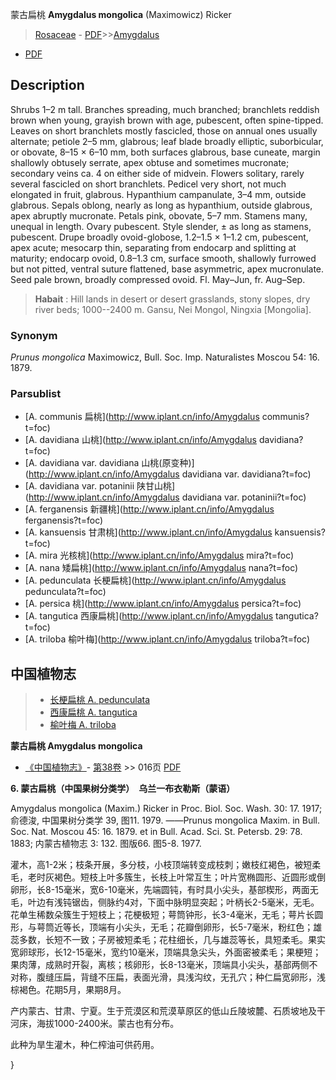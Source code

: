 蒙古扁桃 **Amygdalus mongolica** (Maximowicz) Ricker

> [Rosaceae](http://www.iplant.cn/info/Rosaceae?t=foc) - [PDF](http://www.iplant.cn/foc/pdf/Rosaceae.pdf)>>[Amygdalus](http://www.iplant.cn/info/Amygdalus?t=foc)
 - [PDF](http://www.iplant.cn/foc/pdf/Amygdalus.pdf)

## Description

Shrubs 1–2 m tall. Branches spreading, much branched; branchlets reddish brown when young, grayish brown with age, pubescent, often spine-tipped. Leaves on short branchlets mostly fascicled, those on annual ones usually alternate; petiole 2–5 mm, glabrous; leaf blade broadly elliptic, suborbicular, or obovate, 8–15 × 6–10 mm, both surfaces glabrous, base cuneate, margin shallowly obtusely serrate, apex obtuse and sometimes mucronate; secondary veins ca. 4 on either side of midvein. Flowers solitary, rarely several fascicled on short branchlets. Pedicel very short, not much elongated in fruit, glabrous. Hypanthium campanulate, 3–4 mm, outside glabrous. Sepals oblong, nearly as long as hypanthium, outside glabrous, apex abruptly mucronate. Petals pink, obovate, 5–7 mm. Stamens many, unequal in length. Ovary pubescent. Style slender, ± as long as stamens, pubescent. Drupe broadly ovoid-globose, 1.2–1.5 × 1–1.2 cm, pubescent, apex acute; mesocarp thin, separating from endocarp and splitting at maturity; endocarp ovoid, 0.8–1.3 cm, surface smooth, shallowly furrowed but not pitted, ventral suture flattened, base asymmetric, apex mucronulate. Seed pale brown, broadly compressed ovoid. Fl. May–Jun, fr. Aug–Sep.


> **Habait** : 
> Hill lands in desert or desert grasslands, stony slopes, dry river beds; 1000--2400 m. Gansu, Nei Mongol, Ningxia [Mongolia].

### Synonym
*Prunus mongolica* Maximowicz, Bull. Soc. Imp. Naturalistes Moscou 54: 16. 1879.

### Parsublist

* [A.  communis  扁桃](http://www.iplant.cn/info/Amygdalus communis?t=foc)
* [A.  davidiana  山桃](http://www.iplant.cn/info/Amygdalus davidiana?t=foc)
* [A.  davidiana var. davidiana  山桃(原变种)](http://www.iplant.cn/info/Amygdalus davidiana var. davidiana?t=foc)
* [A.  davidiana var. potaninii  陕甘山桃](http://www.iplant.cn/info/Amygdalus davidiana var. potaninii?t=foc)
* [A.  ferganensis  新疆桃](http://www.iplant.cn/info/Amygdalus ferganensis?t=foc)
* [A.  kansuensis  甘肃桃](http://www.iplant.cn/info/Amygdalus kansuensis?t=foc)
* [A.  mira  光核桃](http://www.iplant.cn/info/Amygdalus mira?t=foc)
* [A.  nana  矮扁桃](http://www.iplant.cn/info/Amygdalus nana?t=foc)
* [A.  pedunculata  长梗扁桃](http://www.iplant.cn/info/Amygdalus pedunculata?t=foc)
* [A.  persica  桃](http://www.iplant.cn/info/Amygdalus persica?t=foc)
* [A.  tangutica  西康扁桃](http://www.iplant.cn/info/Amygdalus tangutica?t=foc)
* [A.  triloba  榆叶梅](http://www.iplant.cn/info/Amygdalus triloba?t=foc)

## 中国植物志

> * [长梗扁桃  A.  pedunculata](Amygdalus-pedunculata-长梗扁桃.md)
> * [西康扁桃  A.  tangutica](Amygdalus-tangutica-西康扁桃.md)
> * [榆叶梅  A.  triloba](Amygdalus-triloba-榆叶梅.md)


**蒙古扁桃 Amygdalus mongolica**

* [《中国植物志》](http://www.iplant.cn/frps)- [第38卷](http://www.iplant.cn/frps/vol/38) >> 016页 [PDF](http://www.iplant.cn/frps/pdf/38/016a.PDF)


**6. 蒙古扁桃（中国果树分类学）　乌兰一布衣勒斯（蒙语）**

Amygdalus mongolica (Maxim.) Ricker in Proc. Biol. Soc. Wash. 30: 17. 1917; 俞德浚, 中国果树分类学 39, 图11. 1979. ——Prunus mongolica Maxim. in Bull. Soc. Nat. Moscou 45: 16. 1879. et in Bull. Acad. Sci. St. Petersb. 29: 78. 1883; 内蒙古植物志 3: 132. 图版66. 图5-8. 1977.

灌木，高1-2米；枝条开展，多分枝，小枝顶端转变成枝刺；嫩枝红褐色，被短柔毛，老时灰褐色。短枝上叶多簇生，长枝上叶常互生；叶片宽椭圆形、近圆形或倒卵形，长8-15毫米，宽6-10毫米，先端圆钝，有时具小尖头，基部楔形，两面无毛，叶边有浅钝锯齿，侧脉约4对，下面中脉明显突起；叶柄长2-5毫米，无毛。花单生稀数朵簇生于短枝上；花梗极短；萼筒钟形，长3-4毫米，无毛；萼片长圆形，与萼筒近等长，顶端有小尖头，无毛；花瓣倒卵形，长5-7毫米，粉红色；雄蕊多数，长短不一致；子房被短柔毛；花柱细长，几与雄蕊等长，具短柔毛。果实宽卵球形，长12-15毫米，宽约10毫米，顶端具急尖头，外面密被柔毛；果梗短；果肉薄，成熟时开裂，离核；核卵形，长8-13毫米，顶端具小尖头，基部两侧不对称，腹缝压扁，背缝不压扁，表面光滑，具浅沟纹，无孔穴；种仁扁宽卵形，浅棕褐色。花期5月，果期8月。

产内蒙古、甘肃、宁夏。生于荒漠区和荒漠草原区的低山丘陵坡麓、石质坡地及干河床，海拔1000-2400米。蒙古也有分布。

此种为旱生灌木，种仁榨油可供药用。

}
